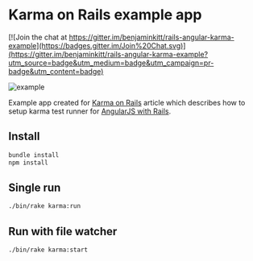 # Karma on Rails example app

[![Join the chat at https://gitter.im/benjaminkitt/rails-angular-karma-example](https://badges.gitter.im/Join%20Chat.svg)](https://gitter.im/benjaminkitt/rails-angular-karma-example?utm_source=badge&utm_medium=badge&utm_campaign=pr-badge&utm_content=badge)

![example](https://monterail-share.s3.amazonaws.com/public/github/rails-angular-karma-example/karma.png)

Example app created for [Karma on Rails](http://codetunes.com/2014/karma-on-rails/) article which describes how to setup karma test runner for [AngularJS with Rails](http://codetunes.com/2014/5-tips-on-how-to-use-angularjs-with-rails-that-changed-how-we-work/).

## Install

```bash
bundle install
npm install
```

## Single run

```bash
./bin/rake karma:run
```

## Run with file watcher

```bash
./bin/rake karma:start
```
